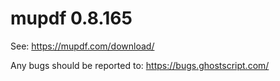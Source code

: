# mupdf 0.8.165

See:
https://mupdf.com/download/

Any bugs should be reported to:
https://bugs.ghostscript.com/
